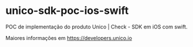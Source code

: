 # unico-sdk-poc-ios-swift
POC de implementação do produto Unico | Check - SDK em iOS com swift.

Maiores informações em https://developers.unico.io
